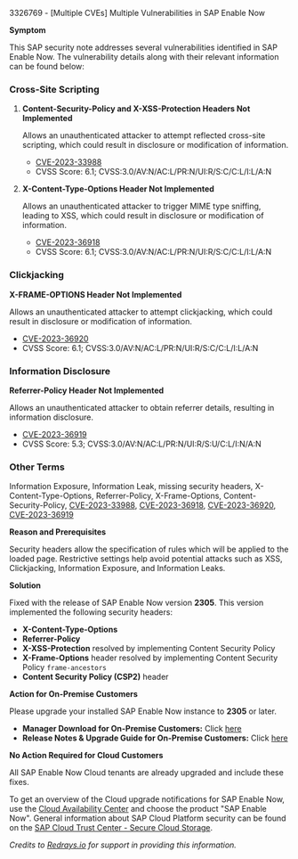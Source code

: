 3326769 - [Multiple CVEs] Multiple Vulnerabilities in SAP Enable Now

**Symptom**

This SAP security note addresses several vulnerabilities identified in SAP Enable Now. The vulnerability details along with their relevant information can be found below:

### Cross-Site Scripting

1. **Content-Security-Policy and X-XSS-Protection Headers Not Implemented**
   
   Allows an unauthenticated attacker to attempt reflected cross-site scripting, which could result in disclosure or modification of information.
   
   - [CVE-2023-33988](https://www.cve.org/CVERecord?id=CVE-2023-33988)
   - CVSS Score: 6.1; CVSS:3.0/AV:N/AC:L/PR:N/UI:R/S:C/C:L/I:L/A:N

2. **X-Content-Type-Options Header Not Implemented**
   
   Allows an unauthenticated attacker to trigger MIME type sniffing, leading to XSS, which could result in disclosure or modification of information.
   
   - [CVE-2023-36918](https://www.cve.org/CVERecord?id=CVE-2023-36918)
   - CVSS Score: 6.1; CVSS:3.0/AV:N/AC:L/PR:N/UI:R/S:C/C:L/I:L/A:N

### Clickjacking

**X-FRAME-OPTIONS Header Not Implemented**
   
Allows an unauthenticated attacker to attempt clickjacking, which could result in disclosure or modification of information.
   
- [CVE-2023-36920](https://www.cve.org/CVERecord?id=CVE-2023-36920)
- CVSS Score: 6.1; CVSS:3.0/AV:N/AC:L/PR:N/UI:R/S:C/C:L/I:L/A:N

### Information Disclosure

**Referrer-Policy Header Not Implemented**
   
Allows an unauthenticated attacker to obtain referrer details, resulting in information disclosure.
   
- [CVE-2023-36919](https://www.cve.org/CVERecord?id=CVE-2023-36919)
- CVSS Score: 5.3; CVSS:3.0/AV:N/AC:L/PR:N/UI:R/S:U/C:L/I:N/A:N

### Other Terms

Information Exposure, Information Leak, missing security headers, X-Content-Type-Options, Referrer-Policy, X-Frame-Options, Content-Security-Policy, [CVE-2023-33988](https://www.cve.org/CVERecord?id=CVE-2023-33988), [CVE-2023-36918](https://www.cve.org/CVERecord?id=CVE-2023-36918), [CVE-2023-36920](https://www.cve.org/CVERecord?id=CVE-2023-36920), [CVE-2023-36919](https://www.cve.org/CVERecord?id=CVE-2023-36919)

**Reason and Prerequisites**

Security headers allow the specification of rules which will be applied to the loaded page. Restrictive settings help avoid potential attacks such as XSS, Clickjacking, Information Exposure, and Information Leaks.

**Solution**

Fixed with the release of SAP Enable Now version **2305**. This version implemented the following security headers:

- **X-Content-Type-Options**
- **Referrer-Policy**
- **X-XSS-Protection** resolved by implementing Content Security Policy
- **X-Frame-Options** header resolved by implementing Content Security Policy `frame-ancestors`
- **Content Security Policy (CSP2)** header

**Action for On-Premise Customers**

Please upgrade your installed SAP Enable Now instance to **2305** or later.

- **Manager Download for On-Premise Customers:** Click [here](https://me.sap.com/softwarecentersearch/SAP%20Enable%20Now)
- **Release Notes & Upgrade Guide for On-Premise Customers:** Click [here](https://me.sap.com/help.sap.com/viewer/p/SAP_ENABLE_NOW)

**No Action Required for Cloud Customers**

All SAP Enable Now Cloud tenants are already upgraded and include these fixes.

To get an overview of the Cloud upgrade notifications for SAP Enable Now, use the [Cloud Availability Center](https://launchpad.support.sap.com/#/cacv2/) and choose the product "SAP Enable Now". General information about SAP Cloud Platform security can be found on the [SAP Cloud Trust Center - Secure Cloud Storage](https://www.sap.com/germany/about/cloud-trust-center/secure-cloud-storage.html).

*Credits to [Redrays.io](https://redrays.io) for support in providing this information.*